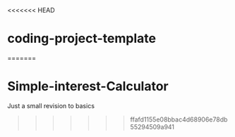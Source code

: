 <<<<<<< HEAD
# coding-project-template
=======
# Simple-interest-Calculator
Just a small revision to basics
>>>>>>> ffafd1155e08bbac4d68906e78db55294509a941

